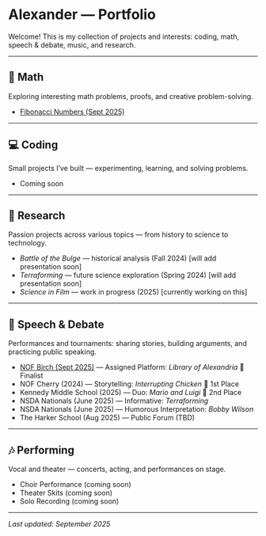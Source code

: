 # Alexander — Portfolio

Welcome! This is my collection of projects and interests: coding, math, speech & debate, music, and research.  

---

## 🧮 Math
Exploring interesting math problems, proofs, and creative problem-solving.  

- [Fibonacci Numbers (Sept 2025)](/math/fibonacci-numbers-2025-09-28.pdf)


---

## 💻 Coding
Small projects I’ve built — experimenting, learning, and solving problems.  

- Coming soon  

---

## 🔬 Research
Passion projects across various topics — from history to science to technology.  

- *Battle of the Bulge* — historical analysis (Fall 2024) [will add presentation soon]
- *Terraforming* — future science exploration (Spring 2024) [will add presentation soon]
- *Science in Film* — work in progress (2025) [currently working on this]  

---

## 🎤 Speech & Debate
Performances and tournaments: sharing stories, building arguments, and practicing public speaking.  

- [NOF Birch (Sept 2025)](https://www.youtube.com/watch?v=vViNOu1AHWk) — Assigned Platform: *Library of Alexandria* 🌟 Finalist  
- NOF Cherry (2024) — Storytelling: *Interrupting Chicken* 🥇 1st Place  
- Kennedy Middle School (2025) — Duo: *Mario and Luigi* 🥈 2nd Place  
- NSDA Nationals (June 2025) — Informative: *Terraforming*  
- NSDA Nationals (June 2025) — Humorous Interpretation: *Bobby Wilson*  
- The Harker School (Aug 2025) — Public Forum (TBD)  

---

## 🎶 Performing
Vocal and theater — concerts, acting, and performances on stage.  

- Choir Performance (coming soon)  
- Theater Skits (coming soon)  
- Solo Recording (coming soon)  

---

*Last updated: September 2025*
